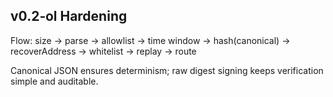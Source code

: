 
## v0.2‑ol Hardening

Flow: size → parse → allowlist → time window → hash(canonical) → recoverAddress → whitelist → replay → route

Canonical JSON ensures determinism; raw digest signing keeps verification simple and auditable.
